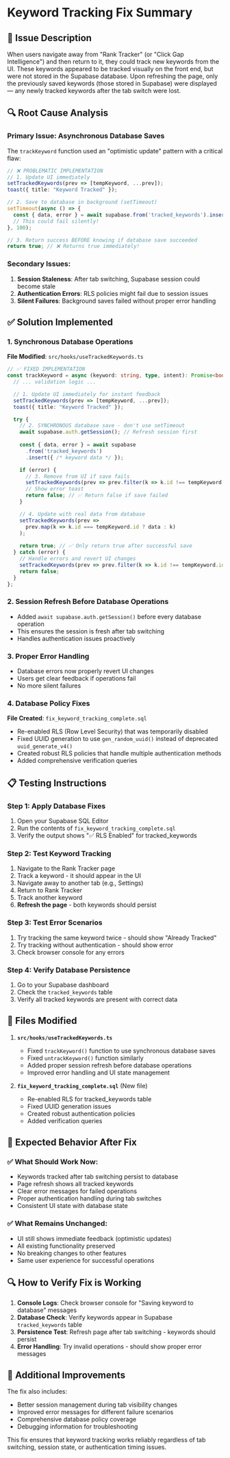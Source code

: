 # Keyword Tracking Fix Summary

## 🐛 Issue Description
When users navigate away from "Rank Tracker" (or "Click Gap Intelligence") and then return to it, they could track new keywords from the UI. These keywords appeared to be tracked visually on the front end, but were not stored in the Supabase database. Upon refreshing the page, only the previously saved keywords (those stored in Supabase) were displayed — any newly tracked keywords after the tab switch were lost.

## 🔍 Root Cause Analysis

### Primary Issue: Asynchronous Database Saves
The `trackKeyword` function used an "optimistic update" pattern with a critical flaw:

```typescript
// ❌ PROBLEMATIC IMPLEMENTATION
// 1. Update UI immediately
setTrackedKeywords(prev => [tempKeyword, ...prev]);
toast({ title: "Keyword Tracked" });

// 2. Save to database in background (setTimeout)
setTimeout(async () => {
  const { data, error } = await supabase.from('tracked_keywords').insert(...)
  // This could fail silently!
}, 100);

// 3. Return success BEFORE knowing if database save succeeded
return true; // ❌ Returns true immediately!
```

### Secondary Issues:
1. **Session Staleness**: After tab switching, Supabase session could become stale
2. **Authentication Errors**: RLS policies might fail due to session issues
3. **Silent Failures**: Background saves failed without proper error handling

## ✅ Solution Implemented

### 1. Synchronous Database Operations
**File Modified**: `src/hooks/useTrackedKeywords.ts`

```typescript
// ✅ FIXED IMPLEMENTATION
const trackKeyword = async (keyword: string, type, intent): Promise<boolean> => {
  // ... validation logic ...

  // 1. Update UI immediately for instant feedback
  setTrackedKeywords(prev => [tempKeyword, ...prev]);
  toast({ title: "Keyword Tracked" });

  try {
    // 2. SYNCHRONOUS database save - don't use setTimeout
    await supabase.auth.getSession(); // Refresh session first
    
    const { data, error } = await supabase
      .from('tracked_keywords')
      .insert({ /* keyword data */ });

    if (error) {
      // 3. Remove from UI if save fails
      setTrackedKeywords(prev => prev.filter(k => k.id !== tempKeyword.id));
      // Show error toast
      return false; // ✅ Return false if save failed
    }

    // 4. Update with real data from database
    setTrackedKeywords(prev => 
      prev.map(k => k.id === tempKeyword.id ? data : k)
    );
    
    return true; // ✅ Only return true after successful save
  } catch (error) {
    // Handle errors and revert UI changes
    setTrackedKeywords(prev => prev.filter(k => k.id !== tempKeyword.id));
    return false;
  }
};
```

### 2. Session Refresh Before Database Operations
- Added `await supabase.auth.getSession()` before every database operation
- This ensures the session is fresh after tab switching
- Handles authentication issues proactively

### 3. Proper Error Handling
- Database errors now properly revert UI changes
- Users get clear feedback if operations fail
- No more silent failures

### 4. Database Policy Fixes
**File Created**: `fix_keyword_tracking_complete.sql`

- Re-enabled RLS (Row Level Security) that was temporarily disabled
- Fixed UUID generation to use `gen_random_uuid()` instead of deprecated `uuid_generate_v4()`
- Created robust RLS policies that handle multiple authentication methods
- Added comprehensive verification queries

## 📋 Testing Instructions

### Step 1: Apply Database Fixes
1. Open your Supabase SQL Editor
2. Run the contents of `fix_keyword_tracking_complete.sql`
3. Verify the output shows "✅ RLS Enabled" for tracked_keywords

### Step 2: Test Keyword Tracking
1. Navigate to the Rank Tracker page
2. Track a keyword - it should appear in the UI
3. Navigate away to another tab (e.g., Settings)
4. Return to Rank Tracker
5. Track another keyword
6. **Refresh the page** - both keywords should persist

### Step 3: Test Error Scenarios
1. Try tracking the same keyword twice - should show "Already Tracked"
2. Try tracking without authentication - should show error
3. Check browser console for any errors

### Step 4: Verify Database Persistence
1. Go to your Supabase dashboard
2. Check the `tracked_keywords` table
3. Verify all tracked keywords are present with correct data

## 🔧 Files Modified

1. **`src/hooks/useTrackedKeywords.ts`**
   - Fixed `trackKeyword()` function to use synchronous database saves
   - Fixed `untrackKeyword()` function similarly
   - Added proper session refresh before database operations
   - Improved error handling and UI state management

2. **`fix_keyword_tracking_complete.sql`** (New file)
   - Re-enabled RLS for tracked_keywords table
   - Fixed UUID generation issues
   - Created robust authentication policies
   - Added verification queries

## 🎯 Expected Behavior After Fix

### ✅ What Should Work Now:
- Keywords tracked after tab switching persist to database
- Page refresh shows all tracked keywords
- Clear error messages for failed operations
- Proper authentication handling during tab switches
- Consistent UI state with database state

### ✅ What Remains Unchanged:
- UI still shows immediate feedback (optimistic updates)
- All existing functionality preserved
- No breaking changes to other features
- Same user experience for successful operations

## 🔍 How to Verify Fix is Working

1. **Console Logs**: Check browser console for "Saving keyword to database" messages
2. **Database Check**: Verify keywords appear in Supabase `tracked_keywords` table
3. **Persistence Test**: Refresh page after tab switching - keywords should persist
4. **Error Handling**: Try invalid operations - should show proper error messages

## 🚀 Additional Improvements

The fix also includes:
- Better session management during tab visibility changes
- Improved error messages for different failure scenarios
- Comprehensive database policy coverage
- Debugging information for troubleshooting

This fix ensures that keyword tracking works reliably regardless of tab switching, session state, or authentication timing issues. 